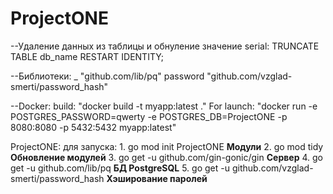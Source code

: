 # ProjectONE

--Удаление данных из таблицы и обнуление значение serial:
    TRUNCATE TABLE db_name RESTART IDENTITY;

--Библиотеки:
    _ "github.com/lib/pq"
    password "github.com/vzglad-smerti/password_hash"

--Docker:
    build: "docker build -t myapp:latest ."
    For launch: "docker run -e POSTGRES_PASSWORD=qwerty -e POSTGRES_DB=ProjectONE -p 8080:8080 -p 5432:5432 myapp:latest"

ProjectONE:
    для запуска:
        1. go mod init ProjectONE **Модули**
        2. go mod tidy **Обновление модулей**
        3. go get -u github.com/gin-gonic/gin **Сервер**
        4. go get -u github.com/lib/pq **БД PostgreSQL**
        5. go get -u github.com/vzglad-smerti/password_hash **Хэширование паролей**